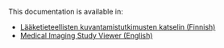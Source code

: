 This documentation is available in:
- [Lääketieteellisten kuvantamistutkimusten katselin (Finnish)](/fi/index.md)
- [Medical Imaging Study Viewer (English)](/en/index.md)
